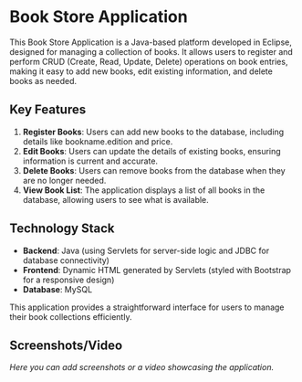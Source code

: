 # Book Store Application

This Book Store Application is a Java-based platform developed in Eclipse, designed for managing a collection of books. It allows users to register and perform CRUD (Create, Read, Update, Delete) operations on book entries, making it easy to add new books, edit existing information, and delete books as needed.

## Key Features

1. **Register Books**: Users can add new books to the database, including details like bookname.edition and price.
2. **Edit Books**: Users can update the details of existing books, ensuring information is current and accurate.
3. **Delete Books**: Users can remove books from the database when they are no longer needed.
4. **View Book List**: The application displays a list of all books in the database, allowing users to see what is available.

## Technology Stack

- **Backend**: Java (using Servlets for server-side logic and JDBC for database connectivity)
- **Frontend**: Dynamic HTML generated by Servlets (styled with Bootstrap for a responsive design)
- **Database**: MySQL

This application provides a straightforward interface for users to manage their book collections efficiently.

## Screenshots/Video
*Here you can add screenshots or a video showcasing the application.*
